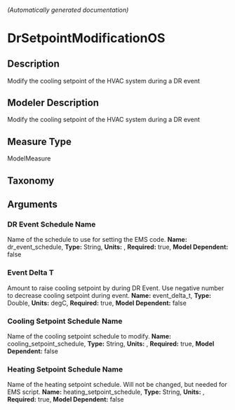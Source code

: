 

###### (Automatically generated documentation)

# DrSetpointModificationOS

## Description
Modify the cooling setpoint of the HVAC system during a DR event

## Modeler Description
Modify the cooling setpoint of the HVAC system during a DR event

## Measure Type
ModelMeasure

## Taxonomy


## Arguments


### DR Event Schedule Name
Name of the schedule to use for setting the EMS code.
**Name:** dr_event_schedule,
**Type:** String,
**Units:** ,
**Required:** true,
**Model Dependent:** false

### Event Delta T
Amount to raise cooling setpoint by during DR Event.  Use negative number to decrease cooling setpoint during event.
**Name:** event_delta_t,
**Type:** Double,
**Units:** degC,
**Required:** true,
**Model Dependent:** false

### Cooling Setpoint Schedule Name
Name of the cooling setpoint schedule to modify.
**Name:** cooling_setpoint_schedule,
**Type:** String,
**Units:** ,
**Required:** true,
**Model Dependent:** false

### Heating Setpoint Schedule Name
Name of the heating setpoint schedule. Will not be changed, but needed for EMS script.
**Name:** heating_setpoint_schedule,
**Type:** String,
**Units:** ,
**Required:** true,
**Model Dependent:** false




